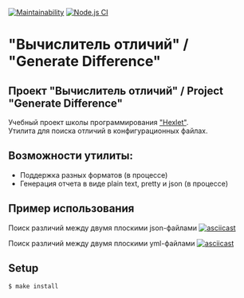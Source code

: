 [![Maintainability](https://api.codeclimate.com/v1/badges/8a394bc756dc729b6f90/maintainability)](https://codeclimate.com/github/khloptsevps/gendiff-hr/maintainability) [![Node.js CI](https://github.com/khloptsevps/gendiff-hr/workflows/Node.js%20CI/badge.svg?branch=master&event=push)](https://github.com/khloptsevps/gendiff-hr/actions)

# "Вычислитель отличий" / "Generate Difference" 

## Проект "Вычислитель отличий" / Project "Generate Difference"
Учебный проект школы программирования ["Hexlet"](https://ru.hexlet.io/?ref=252944).  
Утилита для поиска отличий в конфигурационных файлах.

## Возможности утилиты:

* Поддержка разных форматов (в процессе)
* Генерация отчета в виде plain text, pretty и json (в процессе)

## Пример использования
Поиск различий между двумя плоскими json-файлами
[![asciicast](https://asciinema.org/a/vhYYtBhrHM5WpMk23TcFCbIz8.svg)](https://asciinema.org/a/vhYYtBhrHM5WpMk23TcFCbIz8)

Поиск различий между двумя плоскими yml-файлами
[![asciicast](https://asciinema.org/a/X1XrmKq4gYzdvewQ7C9wm8z4H.svg)](https://asciinema.org/a/X1XrmKq4gYzdvewQ7C9wm8z4H)

## Setup

```sh
$ make install
```